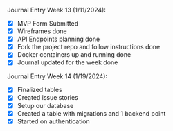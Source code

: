 Journal Entry Week 13 (1/11/2024):
-[x] MVP Form Submitted
-[x] Wireframes done
-[x] API Endpoints planning done
-[x] Fork the project repo and follow instructions done
-[x] Docker containers up and running done
-[x] Journal updated for the week done

Journal Entry Week 14 (1/19/2024):
-[x] Finalized tables
-[x] Created issue stories
-[x] Setup our database
-[x] Created a table with migrations and 1 backend point
-[x] Started on authentication
